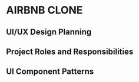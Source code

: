 # AIRBNB CLONE
## UI/UX Design Planning


## Project Roles and Responsibilities


## UI Component Patterns

